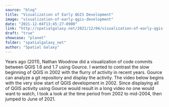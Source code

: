 ```yaml
---
source: "blog"
title: "Visualization of Early QGIS Development"
image: "visualization-of-early-qgis-development"
date: "2021-12-04T13:45:27-0900"
link: "http://spatialgalaxy.net/2021/12/04/visualization-of-early-qgis-development/"
draft: "true"
showcase: "planet"
folder: "spatialgalaxy_net"
author: "Spatial Galaxy"
---
```


Years ago (2011), Nathan Woodrow did a visualization of code commits between QGIS 1.6 and 1.7 using Gource. I wanted to contrast the slow beginning of QGIS in 2002 with the flurry of activity in recent years.
Gource can analyze a git repository and display the activity. The video below begins with the very slow start of QGIS development in 2002. Since displaying all of QGIS activity using Gource would result in a long video no one would want to watch, I took a look at the time period from 2002 to mid-2004, then jumped to June of 2021.
